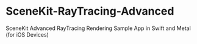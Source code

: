 # SceneKit-RayTracing-Advanced
SceneKit Advanced RayTracing Rendering Sample App in Swift and Metal (for iOS Devices)
